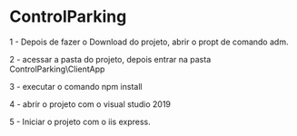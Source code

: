 # ControlParking
 
1 - Depois de fazer o Download do projeto, abrir o propt de comando adm.

2 - acessar a pasta do projeto, depois entrar na pasta ControlParking\ClientApp

3 - executar o comando npm install

4 - abrir o projeto com o visual studio 2019

5 - Iniciar o projeto com o iis express.
